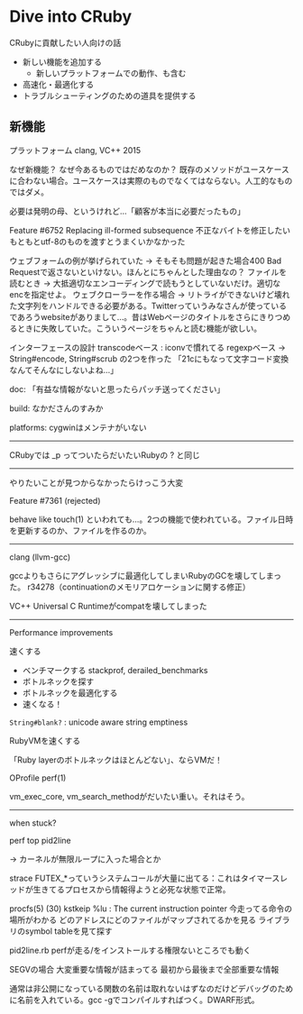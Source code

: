 # Dive into CRuby

CRubyに貢献したい人向けの話

* 新しい機能を追加する
   * 新しいプラットフォームでの動作、も含む
* 高速化・最適化する
* トラブルシューティングのための道具を提供する

## 新機能

プラットフォーム clang, VC++ 2015

なぜ新機能？
なぜ今あるものではだめなのか？
既存のメソッドがユースケースに合わない場合。ユースケースは実際のものでなくてはならない。人工的なものではダメ。

必要は発明の母、というけれど…「顧客が本当に必要だったもの」

Feature #6752 Replacing ill-formed subsequence
不正なバイトを修正したい
もともとutf-8のものを渡すとうまくいかなかった

ウェブフォームの例が挙げられていた → そもそも問題が起きた場合400 Bad Requestで返さないといけない。ほんとにちゃんとした理由なの？
ファイルを読むとき → 大抵適切なエンコーディングで読もうとしていないだけ。適切なencを指定せよ。
ウェブクローラーを作る場合 → リトライができないけど壊れた文字列をハンドルできる必要がある。Twitterっていうみなさんが使っているであろうwebsiteがありまして…。昔はWebページのタイトルをさらにきりつめるときに失敗していた。こういうページをちゃんと読む機能が欲しい。

インターフェースの設計
transcodeベース : iconvで慣れてる
regexpベース
→ String#encode, String#scrub の2つを作った
「21cにもなって文字コード変換なんてそんなにしないよね…」

doc: 「有益な情報がないと思ったらパッチ送ってください」

build: なかださんのすみか

platforms: cygwinはメンテナがいない

----

CRubyでは _p ってついたらだいたいRubyの ? と同じ

----

やりたいことが見つからなかったらけっこう大変

Feature #7361 (rejected)

behave like touch(1) といわれても…。2つの機能で使われている。ファイル日時を更新するのか、ファイルを作るのか。

----

clang (llvm-gcc)

gccよりもさらにアグレッシブに最適化してしまいRubyのGCを壊してしまった。 r34278（continuationのメモリアロケーションに関する修正）

VC++
Universal C Runtimeがcompatを壊してしまった

----

Performance improvements

速くする

* ベンチマークする stackprof, derailed_benchmarks
* ボトルネックを探す
* ボトルネックを最適化する
* 速くなる！

`String#blank?` : unicode aware string emptiness

RubyVMを速くする

「Ruby layerのボトルネックはほとんどない」、ならVMだ！

OProfile
perf(1)

vm_exec_core, vm_search_methodがだいたい重い。それはそう。

----

when stuck?

perf top
pid2line

-> カーネルが無限ループに入った場合とか

strace
FUTEX_*っていうシステムコールが大量に出てる：これはタイマースレッドが生きてるプロセスから情報得ようと必死な状態で正常。

procfs(5)
(30) kstkeip %lu : The current instruction pointer
今走ってる命令の場所がわかる
どのアドレスにどのファイルがマップされてるかを見る
ライブラリのsymbol tableを見て探す

pid2line.rb
perfが走る/をインストールする権限ないところでも動く

SEGVの場合
大変重要な情報が詰まってる
最初から最後まで全部重要な情報

通常は非公開になっている関数の名前は取れないはずなのだけどデバッグのために名前を入れている。gcc -gでコンパイルすればつく。DWARF形式。